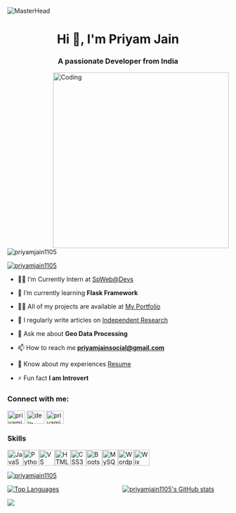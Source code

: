 
![MasterHead](https://th.bing.com/th/id/R.75ea38495d3a5bc0c90316b57f9bbfb5?rik=CKmgcCEhXQE1OA&riu=http%3a%2f%2fwww.pramukhdigital.com%2fwp-content%2fuploads%2f2018%2f07%2fNew-PNC-Animated-Banners.gif&ehk=fs6XGSkrODbDz9LuU2tZgUw5aQd76DxwLvAaGpktUZI%3d&risl=&pid=ImgRaw&r=0)

<h1 align="center">Hi 👋, I'm Priyam Jain</h1>

<h3 align="center">A passionate Developer from India</h3>
<img align="right" alt="Coding" width="400" src="https://cdn.dribbble.com/users/1162077/screenshots/3848914/programmer.gif">

<p align="left"> <img src="https://komarev.com/ghpvc/?username=priyamjain1105&label=Profile%20views&color=0e75b6&style=flat" alt="priyamjain1105" /> </p>

<p align="left"> <a href="https://twitter.com/priyamjain1105" target="blank"><img src="https://img.shields.io/twitter/follow/priyamjain1105?logo=twitter&style=for-the-badge" alt="priyamjain1105" /></a> </p>

- 🧑‍💼 I’m Currently Intern at [SpWeb@Devs](https://www.spwebdevs.com/)

- 🌱 I’m currently learning **Flask Framework**

- 👨‍💻 All of my projects are available at [My Portfolio](https://priyamweb.wixsite.com/priyamexploration)

- 📝 I regularly write articles on [Independent Research](https://5f4099db62df8.site123.me/)

- 💬 Ask me about **Geo Data Processing**

- 📫 How to reach me **priyamjainsocial@gmail.com**

- 📄 Know about my experiences [Resume](https://www.linkedin.com/in/dev-priyam/overlay/1715042095322/single-media-viewer/?profileId=ACoAAEMbflwBMVNwoo-DQETizJ0aUP5uSjniA_M)

- ⚡ Fun fact **I am Introvert**

<h3 align="left">Connect with me:</h3>
<p align="left">
<a href="https://twitter.com/priyamjain1105" target="blank"><img align="center" src="https://raw.githubusercontent.com/rahuldkjain/github-profile-readme-generator/master/src/images/icons/Social/twitter.svg" alt="priyamjain1105" height="30" width="40" /></a>
<a href="https://linkedin.com/in/dev-priyam" target="blank"><img align="center" src="https://raw.githubusercontent.com/rahuldkjain/github-profile-readme-generator/master/src/images/icons/Social/linked-in-alt.svg" alt="dev-priyam" height="30" width="40" /></a>
<a href="https://medium.com/priyamjainofficial" target="blank"><img align="center" src="https://raw.githubusercontent.com/rahuldkjain/github-profile-readme-generator/master/src/images/icons/Social/medium.svg" alt="priyamjainofficial" height="30" width="40" /></a>
</p>

### Skills

<p align="left">
<a href="https://developer.mozilla.org/en-US/docs/Web/JavaScript" target="_blank" rel="noreferrer"><img src="https://raw.githubusercontent.com/danielcranney/readme-generator/main/public/icons/skills/javascript-colored.svg" width="36" height="36" alt="JavaScript" /></a><a href="https://www.python.org/" target="_blank" rel="noreferrer"><img src="https://raw.githubusercontent.com/danielcranney/readme-generator/main/public/icons/skills/python-colored.svg" width="36" height="36" alt="Python" /></a><a href="https://code.visualstudio.com/" target="_blank" rel="noreferrer"><img src="https://raw.githubusercontent.com/danielcranney/readme-generator/main/public/icons/skills/visualstudiocode.svg" width="36" height="36" alt="VS Code" /></a><a href="https://developer.mozilla.org/en-US/docs/Glossary/HTML5" target="_blank" rel="noreferrer"><img src="https://raw.githubusercontent.com/danielcranney/readme-generator/main/public/icons/skills/html5-colored.svg" width="36" height="36" alt="HTML5" /></a><a href="https://www.w3.org/TR/CSS/#css" target="_blank" rel="noreferrer"><img src="https://raw.githubusercontent.com/danielcranney/readme-generator/main/public/icons/skills/css3-colored.svg" width="36" height="36" alt="CSS3" /></a><a href="https://getbootstrap.com/" target="_blank" rel="noreferrer"><img src="https://raw.githubusercontent.com/danielcranney/readme-generator/main/public/icons/skills/bootstrap-colored.svg" width="36" height="36" alt="Bootstrap" /></a><a href="https://www.mysql.com/" target="_blank" rel="noreferrer"><img src="https://raw.githubusercontent.com/danielcranney/readme-generator/main/public/icons/skills/mysql-colored.svg" width="36" height="36" alt="MySQL" /></a><a href="https://wordpress.com" target="_blank" rel="noreferrer"><img src="https://raw.githubusercontent.com/danielcranney/readme-generator/main/public/icons/skills/wordpress-colored.svg" width="36" height="36" alt="Wordpress" /></a><a href="https://wix.com" target="_blank" rel="noreferrer"><img src="https://raw.githubusercontent.com/danielcranney/readme-generator/main/public/icons/skills/wix-colored.svg" width="36" height="36" alt="Wix" /></a>
</p>
<p align="left"> <a href="https://github.com/ryo-ma/github-profile-trophy"><img src="https://github-profile-trophy.vercel.app/?username=priyamjain1105" alt="priyamjain1105" /></a> </p>

<div style="display: flex; flex-wrap: wrap; justify-content: space-around; align-items: flex-start;">
    <a href="https://github.com/priyamjain1105" style="flex: 1; margin-right: 20px;">
        <img src="https://github-readme-stats.vercel.app/api/top-langs/?username=priyamjain1105&langs_count=10&title_color=0891b2&text_color=ffffff&icon_color=0891b2&bg_color=1c1917&hide_border=true&locale=en&custom_title=Top%20%Languages" alt="Top Languages" />
    </a>
    <a href="http://www.github.com/priyamjain1105" style="flex: 1;">
        <img src="https://github-readme-stats.vercel.app/api?username=priyamjain1105&show_icons=true&hide=&count_private=true&title_color=0891b2&text_color=ffffff&icon_color=0891b2&bg_color=1c1917&hide_border=true&show_icons=true" alt="priyamjain1105's GitHub stats" />
    </a>
</div>


<a href="http://www.github.com/priyamjain1105"><img src="https://github-readme-streak-stats.herokuapp.com/?user=priyamjain1105&stroke=ffffff&background=1c1917&ring=0891b2&fire=0891b2&currStreakNum=ffffff&currStreakLabel=0891b2&sideNums=ffffff&sideLabels=ffffff&dates=ffffff&hide_border=true" /></a>


